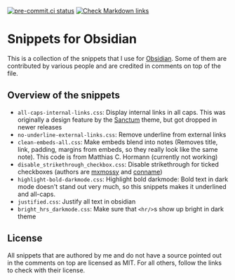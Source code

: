 [![pre-commit.ci status](https://results.pre-commit.ci/badge/github/klieret/obsidian-snippets/main.svg)](https://results.pre-commit.ci/latest/github/klieret/obsidian-snippets/main)
[![Check Markdown links](https://github.com/klieret/obsidian-snippets/actions/workflows/check-links.yaml/badge.svg)](https://github.com/klieret/obsidian-snippets/actions/workflows/check-links.yaml)

# Snippets for Obsidian

This is a collection of the snippets that I use for [Obsidian][obsidian].
Some of them are contributed by various people and are credited in comments
on top of the file.

## Overview of the snippets

- `all-caps-internal-links.css`: Display internal links in all caps. This was
  originally a design feature by the [Sanctum][sanctum] theme, but got dropped in
  newer releases
- `no-underline-external-links.css`: Remove underline from external links
- `clean-embeds-all.css`: Make embeds blend into notes (Removes title, link, padding,
  margins from embeds, so they really look like the same note). This code is from
  Matthias C. Hormann (currently not working)
- `disable_strikethrough_checkbox.css`: Disable strikethrough for ticked checkboxes
  (authors are [mxmossy][] and [conname][])
- `highlight-bold-darkmode.css`: Highlight bold darkmode: Bold text in dark mode doesn't stand out very much, so
  this snippets makes it underlined and all-caps.
- `justified.css`: Justify all text in obsidian
- `bright_hrs_darkmode.css`: Make sure that `<hr/>`s show up bright in dark theme

[obsidian]: https://obsidian.md/
[sanctum]: https://github.com/jdanielmourao/obsidian-sanctum/

## License

All snippets that are authored by me and do not have a source pointed out in the
comments on top are licensed as MIT. For all others, follow the links to check
with their license.

[mxmossy]: https://forum.obsidian.md/u/mxmossy
[conname]: https://forum.obsidian.md/u/conname

